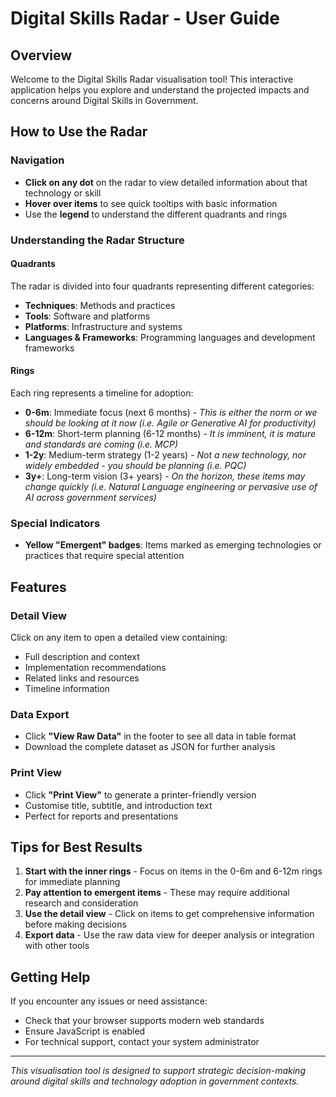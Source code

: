 # Digital Skills Radar - User Guide

## Overview

Welcome to the Digital Skills Radar visualisation tool! This interactive application helps you explore and understand the projected impacts and concerns around Digital Skills in Government.

## How to Use the Radar

### Navigation
- **Click on any dot** on the radar to view detailed information about that technology or skill
- **Hover over items** to see quick tooltips with basic information
- Use the **legend** to understand the different quadrants and rings

### Understanding the Radar Structure

#### Quadrants
The radar is divided into four quadrants representing different categories:
- **Techniques**: Methods and practices
- **Tools**: Software and platforms
- **Platforms**: Infrastructure and systems
- **Languages & Frameworks**: Programming languages and development frameworks

#### Rings
Each ring represents a timeline for adoption:
- **0-6m**: Immediate focus (next 6 months) - _This is either the norm or we should be looking at it now (i.e. Agile or Generative AI for productivity)_
- **6-12m**: Short-term planning (6-12 months) - _It is imminent, it is mature and standards are coming (i.e. MCP)_
- **1-2y**: Medium-term strategy (1-2 years) - _Not a new technology, nor widely embedded - you should be planning (i.e. PQC)_
- **3y+**: Long-term vision (3+ years) - _On the horizon, these items may change quickly (i.e. Natural Language engineering or pervasive use of AI across government services)_

### Special Indicators
- **Yellow "Emergent" badges**: Items marked as emerging technologies or practices that require special attention

## Features

### Detail View
Click on any item to open a detailed view containing:
- Full description and context
- Implementation recommendations
- Related links and resources
- Timeline information

### Data Export
- Click **"View Raw Data"** in the footer to see all data in table format
- Download the complete dataset as JSON for further analysis

### Print View
- Click **"Print View"** to generate a printer-friendly version
- Customise title, subtitle, and introduction text
- Perfect for reports and presentations

## Tips for Best Results

1. **Start with the inner rings** - Focus on items in the 0-6m and 6-12m rings for immediate planning
2. **Pay attention to emergent items** - These may require additional research and consideration
3. **Use the detail view** - Click on items to get comprehensive information before making decisions
4. **Export data** - Use the raw data view for deeper analysis or integration with other tools

## Getting Help

If you encounter any issues or need assistance:
- Check that your browser supports modern web standards
- Ensure JavaScript is enabled
- For technical support, contact your system administrator

---

*This visualisation tool is designed to support strategic decision-making around digital skills and technology adoption in government contexts.*
